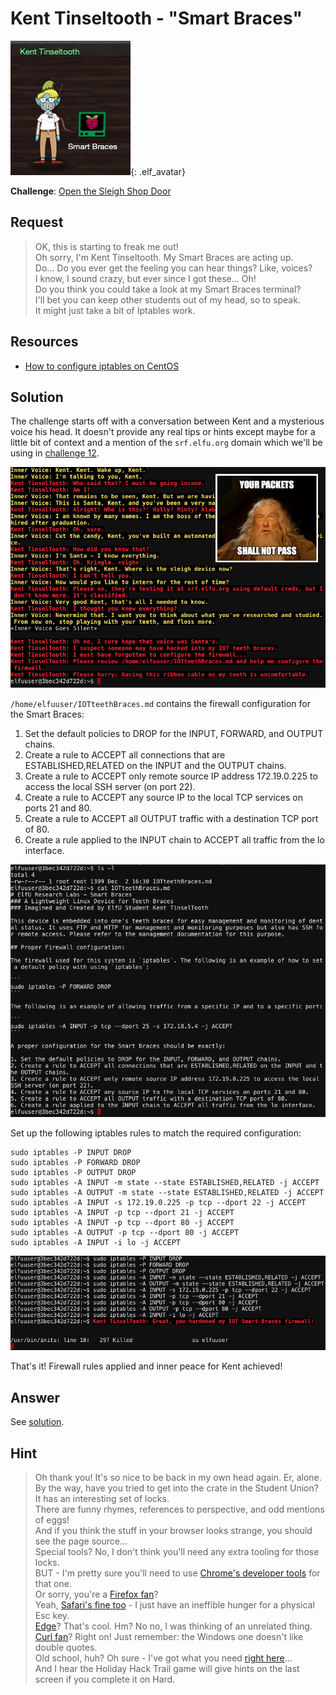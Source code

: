 # Kent Tinseltooth - "Smart Braces"
![Kent Tinseltooth](../img/hints/h11/kent_tinseltooth.png){: .elf_avatar}

**Challenge**: [Open the Sleigh Shop Door](../challenges/c11.md)

## Request
> OK, this is starting to freak me out!  
> Oh sorry, I'm Kent Tinseltooth. My Smart Braces are acting up.  
> Do... Do you ever get the feeling you can hear things? Like, voices?  
> I know, I sound crazy, but ever since I got these... Oh!  
> Do you think you could take a look at my Smart Braces terminal?  
> I'll bet you can keep other students out of my head, so to speak.  
> It might just take a bit of Iptables work.

## Resources
- [How to configure iptables on CentOS](https://upcloud.com/community/tutorials/configure-iptables-centos/)

## Solution
The challenge starts off with a conversation between Kent and a mysterious voice his head. It doesn't provide any real tips or hints except maybe for a little bit of context and a mention of the `srf.elfu.org` domain which we'll be using in [challenge 12](../challenges/c12.md).

![Conversation](../img/hints/h11/h11_terminal1_nopass.png)

`/home/elfuuser/IOTteethBraces.md` contains the firewall configuration for the Smart Braces:

1. Set the default policies to DROP for the INPUT, FORWARD, and OUTPUT chains.
2. Create a rule to ACCEPT all connections that are ESTABLISHED,RELATED on the INPUT and the OUTPUT chains.
3. Create a rule to ACCEPT only remote source IP address 172.19.0.225 to access the local SSH server (on port 22).
4. Create a rule to ACCEPT any source IP to the local TCP services on ports 21 and 80.
5. Create a rule to ACCEPT all OUTPUT traffic with a destination TCP port of 80.
6. Create a rule applied to the INPUT chain to ACCEPT all traffic from the lo interface.

![Iptables Configuration](../img/hints/h11/h11_terminal2.png)

Set up the following iptables rules to match the required configuration:

```shell
sudo iptables -P INPUT DROP
sudo iptables -P FORWARD DROP
sudo iptables -P OUTPUT DROP
sudo iptables -A INPUT -m state --state ESTABLISHED,RELATED -j ACCEPT
sudo iptables -A OUTPUT -m state --state ESTABLISHED,RELATED -j ACCEPT
sudo iptables -A INPUT -s 172.19.0.225 -p tcp --dport 22 -j ACCEPT
sudo iptables -A INPUT -p tcp --dport 21 -j ACCEPT
sudo iptables -A INPUT -p tcp --dport 80 -j ACCEPT
sudo iptables -A OUTPUT -p tcp --dport 80 -j ACCEPT
sudo iptables -A INPUT -i lo -j ACCEPT
```

![Configuration Successful](../img/hints/h11/h11_terminal3.png)

That's it! Firewall rules applied and inner peace for Kent achieved!

## Answer
See [solution](#solution).

## Hint
> Oh thank you! It's so nice to be back in my own head again. Er, alone.  
> By the way, have you tried to get into the crate in the Student Union? It has an interesting set of locks.  
> There are funny rhymes, references to perspective, and odd mentions of eggs!  
> And if you think the stuff in your browser looks strange, you should see the page source...  
> Special tools? No, I don't think you'll need any extra tooling for those locks.  
> BUT - I'm pretty sure you'll need to use [Chrome's developer tools](https://developers.google.com/web/tools/chrome-devtools) for that one.  
> Or sorry, you're a [Firefox fan](https://developer.mozilla.org/en-US/docs/Tools)?  
> Yeah, [Safari's fine too](https://developer.apple.com/safari/tools/) - I just have an ineffible hunger for a physical Esc key.  
> [Edge](https://docs.microsoft.com/en-us/microsoft-edge/devtools-guide/console)? That's cool. Hm? No no, I was thinking of an unrelated thing.  
> [Curl fan](https://curl.haxx.se/docs/manpage.html)? Right on! Just remember: the Windows one doesn't like double quotes.  
> Old school, huh? Oh sure - I've got what you need [right here](https://xkcd.com/325/)...  
> And I hear the Holiday Hack Trail game will give hints on the last screen if you complete it on Hard.  
